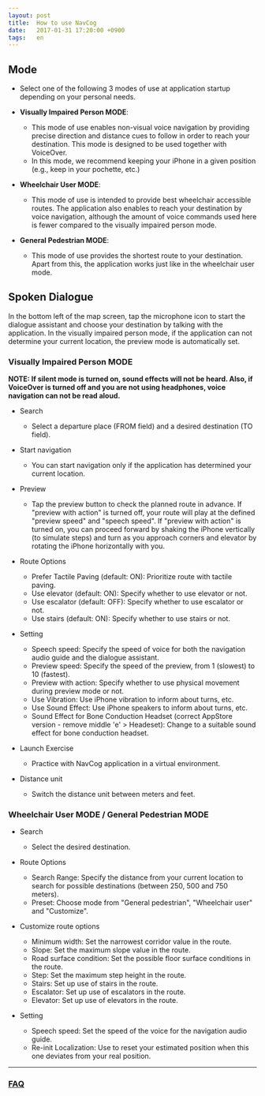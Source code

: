 ```yaml
---
layout: post
title:  How to use NavCog
date:   2017-01-31 17:20:00 +0900
tags:   en
---
```


## Mode
* Select one of the following 3 modes of use at application startup depending on your personal needs.

* **Visually Impaired Person MODE**:
  * This mode of use enables non-visual voice navigation by providing precise direction and distance cues to follow in order to reach your destination. This mode is designed to be used together with VoiceOver.
  * In this mode, we recommend keeping your iPhone in a given position (e.g., keep in your pochette, etc.) 
* **Wheelchair User MODE**:
  * This mode of use is intended to provide best wheelchair accessible routes. The application also enables to reach your destination by voice navigation, although the amount of voice commands used here is fewer compared to the visually impaired person mode.
* **General Pedestrian MODE**:
  * This mode of use provides the shortest route to your destination. Apart from this, the application works just like in the wheelchair user mode.

## Spoken Dialogue

In the bottom left of the map screen, tap the microphone icon to start the dialogue assistant and choose your destination by talking with the application. In the visually impaired person mode, if the application can not determine your current location, the preview mode is automatically set.

### Visually Impaired Person MODE

**NOTE: If silent mode is turned on, sound effects will not be heard. Also, if VoiceOver is turned off and you are not using headphones, voice navigation can not be read aloud.**

* Search
  * Select a departure place (FROM field) and a desired destination (TO field).

* Start navigation
  * You can start navigation only if the application has determined your current location.

* Preview
  * Tap the preview button to check the planned route in advance. If "preview with action" is turned off, your route will play at the defined "preview speed" and "speech speed". If "preview with action" is turned on, you can proceed forward by shaking the iPhone vertically (to simulate steps) and turn as you approach corners and elevator by rotating the iPhone horizontally with you.

* Route Options
  * Prefer Tactile Paving (default: ON): Prioritize route with tactile paving.
  * Use elevator (default: ON): Specify whether to use elevator or not.
  * Use escalator (default: OFF): Specify whether to use escalator or not.
  * Use stairs (default: ON): Specify whether to use stairs or not.

* Setting
  * Speech speed: Specify the speed of voice for both the navigation audio guide and the dialogue assistant.
  * Preview speed: Specify the speed of the preview, from 1 (slowest) to 10 (fastest).
  * Preview with action: Specify whether to use physical movement during preview mode or not.
  * Use Vibration: Use iPhone vibration to inform about turns, etc.
  * Use Sound Effect: Use iPhone speakers to inform about turns, etc.
  * Sound Effect for Bone Conduction Headset (correct AppStore version - remove middle 'e' > Headeset): Change to a suitable sound effect for bone conduction headset.

* Launch Exercise
  * Practice with NavCog application in a virtual environment.

* Distance unit
  * Switch the distance unit between meters and feet.

### Wheelchair User MODE / General Pedestrian MODE

* Search
  * Select the desired destination.

* Route Options
  * Search Range: Specify the distance from your current location to search for possible destinations (between 250, 500 and 750 meters).
  * Preset: Choose mode from "General pedestrian", "Wheelchair user" and "Customize".
* Customize route options
  * Minimum width: Set the narrowest corridor value in the route.
  * Slope: Set the maximum slope value in the route.
  * Road surface condition: Set the possible floor surface conditions in the route.
  * Step: Set the maximum step height in the route.
  * Stairs: Set up use of stairs in the route.
  * Escalator: Set up use of escalators in the route.
  * Elevator: Set up use of elevators in the route.

* Setting
  * Speech speed: Set the speed of the voice for the navigation audio guide.
  * Re-init Localization: Use to reset your estimated position when this one deviates from your real position.
  
-----

### [FAQ](/faq.html)
